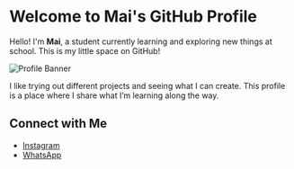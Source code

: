 <h1>Welcome to Mai's GitHub Profile</h1>

<p>Hello! I'm <strong>Mai</strong>, a student currently learning and exploring new things at school. This is my little space on GitHub!</p>

<!-- Profile Banner -->
<p>
  <img src="https://i.pinimg.com/736x/5d/7f/56/5d7f56cdfae071a9999ae4628ee783e6.jpg" alt="Profile Banner">
</p>

<p>I like trying out different projects and seeing what I can create. This profile is a place where I share what I’m learning along the way.</p>

<h2>Connect with Me</h2>
<ul>
  <li><a href="https://instagram.com/maideleine.chandra" target="_blank">Instagram</a></li>
  <li><a href="https://wa.me/6282331424949" target="_blank">WhatsApp</a></li>
</ul>
